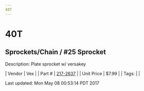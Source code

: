 ```yaml
---
40T
---
```


# 40T
## Sprockets/Chain / #25 Sprocket
Description: 	Plate sprocket w/ versakey 

| Vendor | Vex | 
| Part # | [217-2637](http://www.vexrobotics.com/vexpro/motion/sprockets-and-chain/25-sprockets.html) | 
| Unit Price | $7.99 | 
| Tags: |  | 

Last updated: Mon May 08 00:53:14 PDT 2017